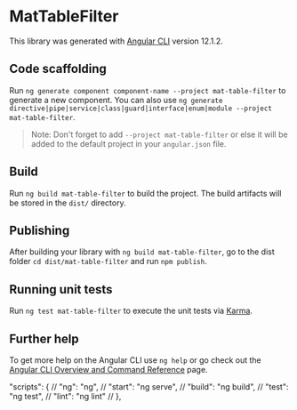 # MatTableFilter

This library was generated with [Angular CLI](https://github.com/angular/angular-cli) version 12.1.2.

## Code scaffolding

Run `ng generate component component-name --project mat-table-filter` to generate a new component. You can also use `ng generate directive|pipe|service|class|guard|interface|enum|module --project mat-table-filter`.
> Note: Don't forget to add `--project mat-table-filter` or else it will be added to the default project in your `angular.json` file. 

## Build

Run `ng build mat-table-filter` to build the project. The build artifacts will be stored in the `dist/` directory.

## Publishing

After building your library with `ng build mat-table-filter`, go to the dist folder `cd dist/mat-table-filter` and run `npm publish`.

## Running unit tests

Run `ng test mat-table-filter` to execute the unit tests via [Karma](https://karma-runner.github.io).

## Further help

To get more help on the Angular CLI use `ng help` or go check out the [Angular CLI Overview and Command Reference](https://angular.io/cli) page.


  "scripts": {
//     "ng": "ng",
//     "start": "ng serve",
//     "build": "ng build",
//     "test": "ng test",
//     "lint": "ng lint"
// },
